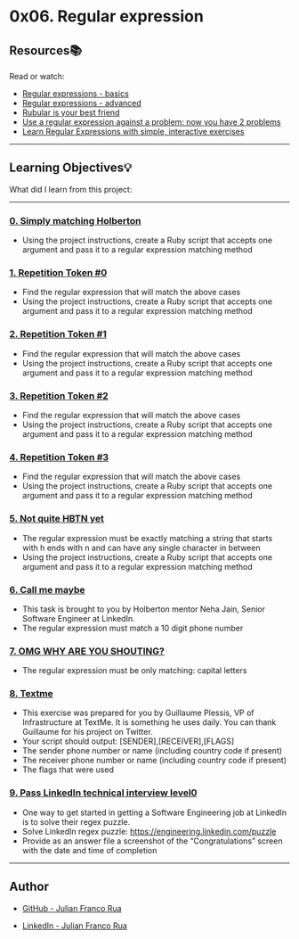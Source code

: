 # 0x06. Regular expression

## Resources:books:
Read or watch:
* [Regular expressions - basics](https://intranet.hbtn.io/rltoken/SJ2eQ7V2iQlCgLc-L96zWg)
* [Regular expressions - advanced](https://intranet.hbtn.io/rltoken/qyjWL-J1_qUaZGR690gH1Q)
* [Rubular is your best friend](https://intranet.hbtn.io/rltoken/WCjn8NgohbQ5NGXEObWZvQ)
* [Use a regular expression against a problem: now you have 2 problems](https://intranet.hbtn.io/rltoken/Zfvv_ydOCvJ_YaBB6eDqVw)
* [Learn Regular Expressions with simple, interactive exercises](https://intranet.hbtn.io/rltoken/Y-OVGcJ5cskdXWIBowiE_A)

---
## Learning Objectives:bulb:
What did I learn from this project:

---

### [0. Simply matching Holberton](./0-simply_match_holberton.rb)
* Using the project instructions, create a Ruby script that accepts one argument and pass it to a regular expression matching method


### [1. Repetition Token #0](./1-repetition_token_0.rb)
* Find the regular expression that will match the above cases
* Using the project instructions, create a Ruby script that accepts one argument and pass it to a regular expression matching method


### [2. Repetition Token #1](./2-repetition_token_1.rb)
* Find the regular expression that will match the above cases
* Using the project instructions, create a Ruby script that accepts one argument and pass it to a regular expression matching method


### [3. Repetition Token #2](./3-repetition_token_2.rb)
* Find the regular expression that will match the above cases
* Using the project instructions, create a Ruby script that accepts one argument and pass it to a regular expression matching method



### [4. Repetition Token #3](./4-repetition_token_3.rb)
* Find the regular expression that will match the above cases
* Using the project instructions, create a Ruby script that accepts one argument and pass it to a regular expression matching method


### [5. Not quite HBTN yet](./5-beginning_and_end.rb)
* The regular expression must be exactly matching a string that starts with h ends with n and can have any single character in between
* Using the project instructions, create a Ruby script that accepts one argument and pass it to a regular expression matching method

### [6. Call me maybe](./6-phone_number.rb)
* This task is brought to you by Holberton mentor Neha Jain, Senior Software Engineer at LinkedIn.
* The regular expression must match a 10 digit phone number


### [7. OMG WHY ARE YOU SHOUTING?](./7-OMG_WHY_ARE_YOU_SHOUTING.rb)
* The regular expression must be only matching: capital letters


### [8. Textme](./100-textme.rb)
* This exercise was prepared for you by Guillaume Plessis, VP of Infrastructure at TextMe. It is something he uses daily. You can thank Guillaume for his project on Twitter.
* Your script should output: [SENDER],[RECEIVER],[FLAGS]
* The sender phone number or name (including country code if present)
* The receiver phone number or name (including country code if present)
* The flags that were used


### [9. Pass LinkedIn technical interview level0](./101-passed_linkedin_regex_challenge.jpg)
* One way to get started in getting a Software Engineering job at LinkedIn is to solve their regex puzzle.
* Solve LinkedIn regex puzzle: https://engineering.linkedin.com/puzzle
* Provide as an answer file a screenshot of the “Congratulations” screen with the date and time of completion

---

## Author

* [GitHub - Julian Franco Rua](https://github.com/julianfrancor)

* [LinkedIn - Julian Franco Rua](https://www.linkedin.com/in/julianfrancor/)
